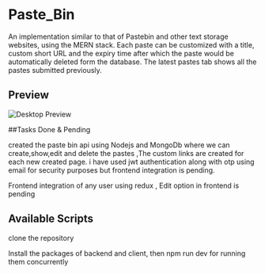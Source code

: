 # Paste_Bin

An implementation similar to that of Pastebin and other text storage websites, using the MERN stack. Each paste can be customized with a title, custom short URL and the expiry time after which the paste would be automatically deleted form the database. The latest pastes tab shows all the pastes submitted previously.

## Preview

![Desktop Preview](images/paste-bin.gif "Desktop GIF")


##Tasks Done & Pending

created the paste bin api using Nodejs and MongoDb where we can create,show,edit and delete the pastes ,The custom links are created for each new created page. i have used jwt authentication along with otp using email for security purposes but frontend integration is pending.


Frontend integration of any user using redux , Edit option in frontend is pending


## Available Scripts

clone the repository

Install the packages of backend and client, then npm run dev for running them concurrently 
